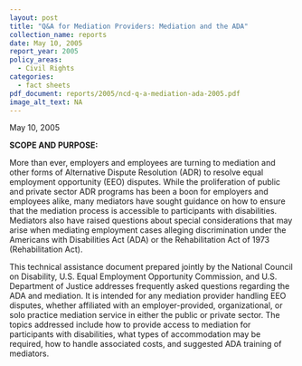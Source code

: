 ```yaml
---
layout: post
title: "Q&A for Mediation Providers: Mediation and the ADA"
collection_name: reports
date: May 10, 2005
report_year: 2005
policy_areas:
  - Civil Rights
categories:
  - fact sheets
pdf_document: reports/2005/ncd-q-a-mediation-ada-2005.pdf
image_alt_text: NA
---
```

May 10, 2005

**S﻿COPE AND PURPOSE:**

More than ever, employers and employees are turning to mediation and other forms of Alternative Dispute Resolution (ADR) to resolve equal employment opportunity (EEO) disputes. While the proliferation of public and private sector ADR programs has been a boon for employers and employees alike, many mediators have sought guidance on how to ensure that the mediation process is accessible to participants with disabilities. Mediators also have raised questions about special considerations that may arise when mediating employment cases alleging discrimination under the Americans with Disabilities Act (ADA) or the Rehabilitation Act of 1973 (Rehabilitation Act).

This technical assistance document prepared jointly by the National Council on Disability, U.S. Equal Employment Opportunity Commission, and U.S. Department of Justice addresses frequently asked questions regarding the ADA and mediation. It is intended for any mediation provider handling EEO disputes, whether affiliated with an employer-provided, organizational, or solo practice mediation service in either the public or private sector. The topics addressed include how to provide access to mediation for participants with disabilities, what types of accommodation may be required, how to handle associated costs, and suggested ADA training of mediators.

